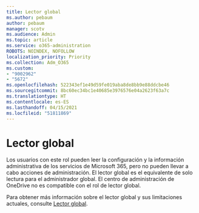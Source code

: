 ```yaml
---
title: Lector global
ms.author: pebaum
author: pebaum
manager: scotv
ms.audience: Admin
ms.topic: article
ms.service: o365-administration
ROBOTS: NOINDEX, NOFOLLOW
localization_priority: Priority
ms.collection: Adm_O365
ms.custom:
- "9002962"
- "5672"
ms.openlocfilehash: 522343ef1e49d59fe019aba8de8bb9e88ddcbe46
ms.sourcegitcommit: 8bc60ec34bc1e40685e3976576e04a2623f63a7c
ms.translationtype: HT
ms.contentlocale: es-ES
ms.lasthandoff: 04/15/2021
ms.locfileid: "51811869"
---
```

# <a name="global-reader"></a>Lector global

Los usuarios con este rol pueden leer la configuración y la información administrativa de los servicios de Microsoft 365, pero no pueden llevar a cabo acciones de administración. El lector global es el equivalente de solo lectura para el administrador global.
El centro de administración de OneDrive no es compatible con el rol de lector global.

Para obtener más información sobre el lector global y sus limitaciones actuales, consulte [Lector global](https://docs.microsoft.com/azure/active-directory/users-groups-roles/directory-assign-admin-roles#global-reader).
